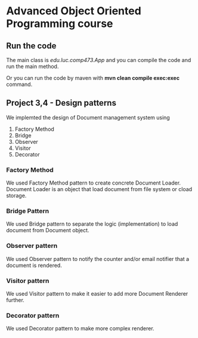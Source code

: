 # Advanced Object Oriented Programming course

## Run the code
The main class is *edu.luc.comp473.App* and you can compile the code and run the main method.

Or you can run the code by maven with **mvn clean compile exec:exec** command.  

## Project 3,4 - Design patterns

We implemted the design of Document management system using
1. Factory Method
2. Bridge
3. Observer
4. Visitor
5. Decorator

### Factory Method
We used Factory Method pattern to create concrete Document Loader. Document Loader is an object that load document from file system or cload storage.

### Bridge Pattern
We used Bridge pattern to separate the logic (implementation) to load document from Document object.

### Observer pattern
We used Observer pattern to notify the counter and/or email notifier that a document is rendered.

### Visitor pattern
We used Visitor pattern to make it easier to add more Document Renderer further. 

### Decorator pattern
We used Decorator pattern to make more complex renderer.